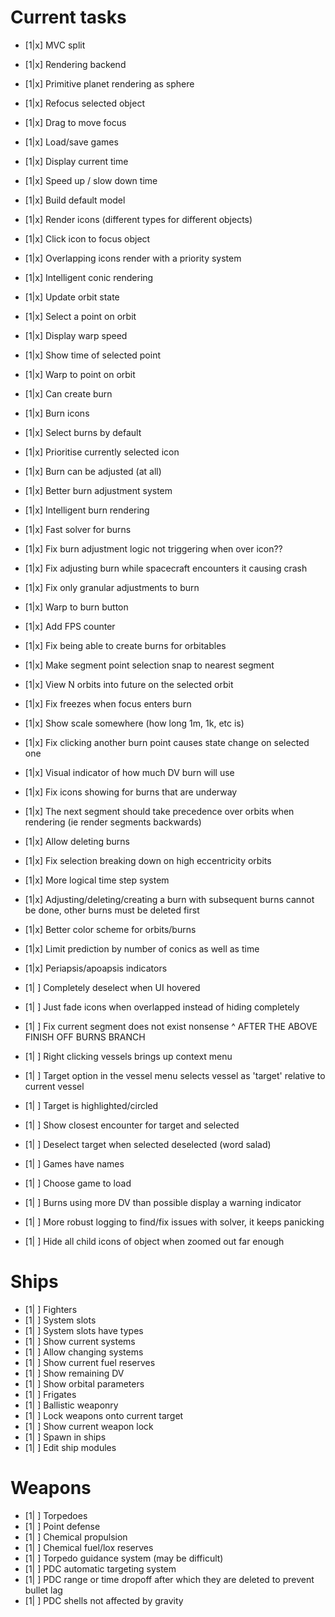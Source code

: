 # Current tasks
- [1|x] MVC split
- [1|x] Rendering backend
- [1|x] Primitive planet rendering as sphere
- [1|x] Refocus selected object
- [1|x] Drag to move focus
- [1|x] Load/save games
- [1|x] Display current time
- [1|x] Speed up / slow down time
- [1|x] Build default model
- [1|x] Render icons (different types for different objects)
- [1|x] Click icon to focus object
- [1|x] Overlapping icons render with a priority system
- [1|x] Intelligent conic rendering
- [1|x] Update orbit state
- [1|x] Select a point on orbit
- [1|x] Display warp speed
- [1|x] Show time of selected point
- [1|x] Warp to point on orbit
- [1|x] Can create burn
- [1|x] Burn icons
- [1|x] Select burns by default
- [1|x] Prioritise currently selected icon
- [1|x] Burn can be adjusted (at all)
- [1|x] Better burn adjustment system
- [1|x] Intelligent burn rendering
- [1|x] Fast solver for burns
- [1|x] Fix burn adjustment logic not triggering when over icon??
- [1|x] Fix adjusting burn while spacecraft encounters it causing crash
- [1|x] Fix only granular adjustments to burn
- [1|x] Warp to burn button
- [1|x] Add FPS counter
- [1|x] Fix being able to create burns for orbitables
- [1|x] Make segment point selection snap to nearest segment
- [1|x] View N orbits into future on the selected orbit
- [1|x] Fix freezes when focus enters burn
- [1|x] Show scale somewhere (how long 1m, 1k, etc is)
- [1|x] Fix clicking another burn point causes state change on selected one
- [1|x] Visual indicator of how much DV burn will use
- [1|x] Fix icons showing for burns that are underway
- [1|x] The next segment should take precedence over orbits when rendering (ie render segments backwards)
- [1|x] Allow deleting burns
- [1|x] Fix selection breaking down on high eccentricity orbits
- [1|x] More logical time step system
- [1|x] Adjusting/deleting/creating a burn with subsequent burns cannot be done, other burns must be deleted first
- [1|x] Better color scheme for orbits/burns
- [1|x] Limit prediction by number of conics as well as time
- [1|x] Periapsis/apoapsis indicators
- [1| ] Completely deselect when UI hovered
- [1| ] Just fade icons when overlapped instead of hiding completely 
- [1| ] Fix current segment does not exist nonsense
^ AFTER THE ABOVE FINISH OFF BURNS BRANCH

- [1| ] Right clicking vessels brings up context menu
- [1| ] Target option in the vessel menu selects vessel as 'target' relative to current vessel
- [1| ] Target is highlighted/circled
- [1| ] Show closest encounter for target and selected
- [1| ] Deselect target when selected deselected (word salad)

- [1| ] Games have names
- [1| ] Choose game to load
- [1| ] Burns using more DV than possible display a warning indicator
- [1| ] More robust logging to find/fix issues with solver, it keeps panicking
- [1| ] Hide all child icons of object when zoomed out far enough

# Ships
- [1| ] Fighters
- [1| ] System slots
- [1| ] System slots have types
- [1| ] Show current systems
- [1| ] Allow changing systems
- [1| ] Show current fuel reserves
- [1| ] Show remaining DV
- [1| ] Show orbital parameters
- [1| ] Frigates
- [1| ] Ballistic weaponry
- [1| ] Lock weapons onto current target
- [1| ] Show current weapon lock
- [1| ] Spawn in ships
- [1| ] Edit ship modules

# Weapons
- [1| ] Torpedoes
- [1| ] Point defense
- [1| ] Chemical propulsion
- [1| ] Chemical fuel/lox reserves
- [1| ] Torpedo guidance system (may be difficult)
- [1| ] PDC automatic targeting system
- [1| ] PDC range or time dropoff after which they are deleted to prevent bullet lag
- [1| ] PDC shells not affected by gravity